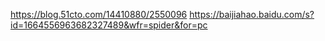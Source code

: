 https://blog.51cto.com/14410880/2550096
https://baijiahao.baidu.com/s?id=1664556963682327489&wfr=spider&for=pc